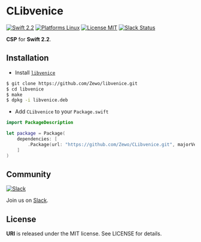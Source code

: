 CLibvenice
==========

[![Swift 2.2](https://img.shields.io/badge/Swift-2.2-orange.svg?style=flat)](https://developer.apple.com/swift/)
[![Platforms Linux](https://img.shields.io/badge/Platforms-Linux-lightgray.svg?style=flat)](https://developer.apple.com/swift/)
[![License MIT](https://img.shields.io/badge/License-MIT-blue.svg?style=flat)](https://tldrlegal.com/license/mit-license)
[![Slack Status](https://zewo-slackin.herokuapp.com/badge.svg)](https://zewo-slackin.herokuapp.com)

**CSP** for **Swift 2.2**.

## Installation

- Install [`libvenice`](https://github.com/Zewo/libvenice)

```bash
$ git clone https://github.com/Zewo/libvenice.git
$ cd libvenice
$ make
$ dpkg -i libvenice.deb
```

- Add `CLibvenice` to your `Package.swift`

```swift
import PackageDescription

let package = Package(
	dependencies: [
		.Package(url: "https://github.com/Zewo/CLibvenice.git", majorVersion: 0, minor: 1)
	]
)

```

## Community

[![Slack](http://s13.postimg.org/ybwy92ktf/Slack.png)](https://zewo-slackin.herokuapp.com)

Join us on [Slack](https://zewo-slackin.herokuapp.com).

License
-------

**URI** is released under the MIT license. See LICENSE for details.
